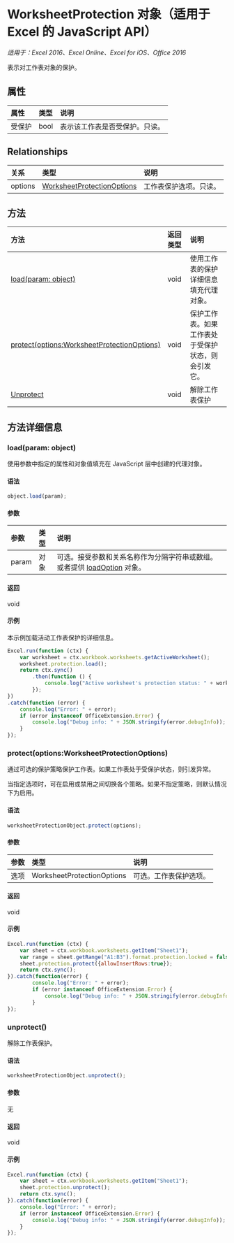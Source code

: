 # <a name="worksheetprotection-object-(javascript-api-for-excel)"></a>WorksheetProtection 对象（适用于 Excel 的 JavaScript API）

_适用于：Excel 2016、Excel Online、Excel for iOS、Office 2016_

表示对工作表对象的保护。

## <a name="properties"></a>属性

| 属性     | 类型   |说明
|:---------------|:--------|:----------|
|受保护|bool|表示该工作表是否受保护。只读。|

## <a name="relationships"></a>Relationships
| 关系 | 类型   |说明|
|:---------------|:--------|:----------|
|options|[WorksheetProtectionOptions](worksheetprotectionoptions.md)|工作表保护选项。只读。|

## <a name="methods"></a>方法

| 方法           | 返回类型    |说明|
|:---------------|:--------|:----------|
|[load(param: object)](#loadparam-object)|void|使用工作表的保护详细信息填充代理对象。|
|[protect(options:WorksheetProtectionOptions)](#protectoptions-worksheetprotectionoption)|void|保护工作表。如果工作表处于受保护状态，则会引发它。|
|[Unprotect](#unprotect)|void|解除工作表保护|

## <a name="method-details"></a>方法详细信息


### <a name="load(param:-object)"></a>load(param: object)
使用参数中指定的属性和对象值填充在 JavaScript 层中创建的代理对象。

#### <a name="syntax"></a>语法
```js
object.load(param);
```

#### <a name="parameters"></a>参数
| 参数    | 类型   |说明|
|:---------------|:--------|:----------|
|param|对象|可选。接受参数和关系名称作为分隔字符串或数组。或者提供 [loadOption](loadoption.md) 对象。|

#### <a name="returns"></a>返回
void

#### <a name="examples"></a>示例
本示例加载活动工作表保护的详细信息。
```js
Excel.run(function (ctx) {
    var worksheet = ctx.workbook.worksheets.getActiveWorksheet();
    worksheet.protection.load();            
    return ctx.sync()
        .then(function () {
            console.log("Active worksheet's protection status: " + worksheet.protection.protected);
        });
})
.catch(function (error) {
    console.log("Error: " + error);
    if (error instanceof OfficeExtension.Error) {
        console.log("Debug info: " + JSON.stringify(error.debugInfo));
    }
});
```

### <a name="protect(options:-worksheetprotectionoptions)"></a>protect(options:WorksheetProtectionOptions)
通过可选的保护策略保护工作表。如果工作表处于受保护状态，则引发异常。 

当指定选项时，可在启用或禁用之间切换各个策略。如果不指定策略，则默认情况下为启用。 

#### <a name="syntax"></a>语法
```js
worksheetProtectionObject.protect(options);
```

#### <a name="parameters"></a>参数
| 参数    | 类型   |说明|
|:---------------|:--------|:----------|
|选项|WorksheetProtectionOptions|可选。工作表保护选项。|


#### <a name="returns"></a>返回
void

#### <a name="examples"></a>示例
```js
Excel.run(function (ctx) { 
    var sheet = ctx.workbook.worksheets.getItem("Sheet1");
    var range = sheet.getRange("A1:B3").format.protection.locked = false;
    sheet.protection.protect({allowInsertRows:true});
    return ctx.sync(); 
}).catch(function(error) {
        console.log("Error: " + error);
        if (error instanceof OfficeExtension.Error) {
            console.log("Debug info: " + JSON.stringify(error.debugInfo));
        }
});

```
### <a name="unprotect()"></a>unprotect()
解除工作表保护。 

#### <a name="syntax"></a>语法
```js
worksheetProtectionObject.unprotect();
```

#### <a name="parameters"></a>参数
无

#### <a name="returns"></a>返回
void

#### <a name="examples"></a>示例
```js
Excel.run(function (ctx) { 
    var sheet = ctx.workbook.worksheets.getItem("Sheet1");  
    sheet.protection.unprotect();
    return ctx.sync(); 
}).catch(function(error) {
    console.log("Error: " + error);
    if (error instanceof OfficeExtension.Error) {
        console.log("Debug info: " + JSON.stringify(error.debugInfo));
    }
});
```